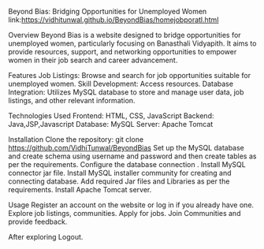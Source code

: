 Beyond Bias: Bridging Opportunities for Unemployed Women
link:https://vidhitunwal.github.io/BeyondBias/homejobporatl.html

Overview
Beyond Bias is a website designed to bridge opportunities for unemployed women, particularly focusing on Banasthali Vidyapith. It aims to provide resources, support, and networking opportunities to empower women in their job search and career advancement.

Features
Job Listings: Browse and search for job opportunities suitable for unemployed women.
Skill Development: Access resources.
Database Integration: Utilizes MySQL database to store and manage user data, job listings, and other relevant information.

Technologies Used
Frontend: HTML, CSS, JavaScript
Backend: Java,JSP,Javascript
Database: MySQL
Server: Apache Tomcat

Installation
Clone the repository: git clone <https://github.com/VidhiTunwal/BeyondBias>
Set up the MySQL database and create schema using username and password and then create tables as per the requirements.
Configure the database connection .
Install MySQL connector jar file.
Install MySQL installer community for creating and connecting database.
Add required Jar files and Libraries as per the requirements.
Install Apache Tomcat server.

Usage
Register an account on the website or log in if you already have one.
Explore job listings, communities.
Apply for jobs.
Join Communities and provide feedback.

After exploring Logout.

